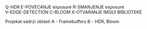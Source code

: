 Q-HDR
E-POVECANJE exposure
R-SMANJENJE exposure	
V-EDGE-DETECTION
C-BLOOM
X-OTVARANJE IMGUI BIBLIOTEKE

Projekat sadrzi oblasti
 A - Framebuffers
 B - HDR, Bloom
 
